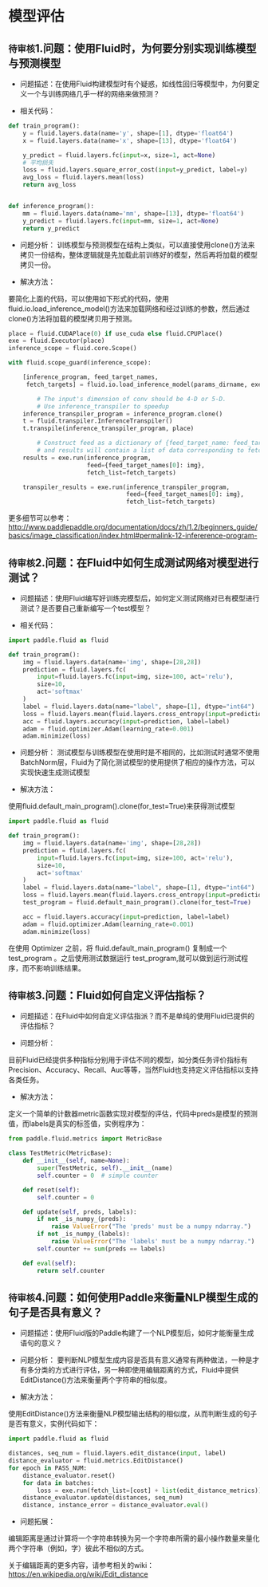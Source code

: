 # 模型评估

## `待审核`1.问题：使用Fluid时，为何要分别实现训练模型与预测模型

+ 问题描述：在使用Fluid构建模型时有个疑惑，如线性回归等模型中，为何要定义一个与训练网络几乎一样的网络来做预测？

+ 相关代码：

```python
def train_program():
    y = fluid.layers.data(name='y', shape=[1], dtype='float64')
    x = fluid.layers.data(name='x', shape=[13], dtype='float64')

    y_predict = fluid.layers.fc(input=x, size=1, act=None)
    # 平均损失
    loss = fluid.layers.square_error_cost(input=y_predict, label=y)
    avg_loss = fluid.layers.mean(loss)
    return avg_loss


def inference_program():
    mm = fluid.layers.data(name='mm', shape=[13], dtype='float64')
    y_predict = fluid.layers.fc(input=mm, size=1, act=None)
    return y_predict
```

+ 问题分析：
训练模型与预测模型在结构上类似，可以直接使用clone()方法来拷贝一份结构，整体逻辑就是先加载此前训练好的模型，然后再将加载的模型拷贝一份。

+ 解决方法：

要简化上面的代码，可以使用如下形式的代码，使用fluid.io.load_inference_model()方法来加载网络和经过训练的参数，然后通过clone()方法将加载的模型拷贝用于预测。

```python
place = fluid.CUDAPlace(0) if use_cuda else fluid.CPUPlace()
exe = fluid.Executor(place)
inference_scope = fluid.core.Scope()

with fluid.scope_guard(inference_scope):

    [inference_program, feed_target_names,
     fetch_targets] = fluid.io.load_inference_model(params_dirname, exe)

        # The input's dimension of conv should be 4-D or 5-D.
        # Use inference_transpiler to speedup
    inference_transpiler_program = inference_program.clone()
    t = fluid.transpiler.InferenceTranspiler()
    t.transpile(inference_transpiler_program, place)

        # Construct feed as a dictionary of {feed_target_name: feed_target_data}
        # and results will contain a list of data corresponding to fetch_targets.
    results = exe.run(inference_program,
                      feed={feed_target_names[0]: img},
                      fetch_list=fetch_targets)

    transpiler_results = exe.run(inference_transpiler_program,
                                 feed={feed_target_names[0]: img},
                                 fetch_list=fetch_targets)
```

更多细节可以参考：http://www.paddlepaddle.org/documentation/docs/zh/1.2/beginners_guide/basics/image_classification/index.html#permalink-12-infererence-program-


## `待审核`2.问题：在Fluid中如何生成测试网络对模型进行测试？

+ 问题描述：使用Fluid编写好训练完模型后，如何定义测试网络对已有模型进行测试？是否要自己重新编写一个test模型？

+ 相关代码：

```python
import paddle.fluid as fluid

def train_program():
    img = fluid.layers.data(name='img', shape=[28,28])
    prediction = fluid.layers.fc(
        input=fluid.layers.fc(input=img, size=100, act='relu'),
        size=10,
        act='softmax'
    )
    label = fluid.layers.data(name="label", shape=[1], dtype="int64")
    loss = fluid.layers.mean(fluid.layers.cross_entropy(input=prediction, label=label))
    acc = fluid.layers.accuracy(input=prediction, label=label)
    adam = fluid.optimizer.Adam(learning_rate=0.001)
    adam.minimize(loss)
```


+ 问题分析：
测试模型与训练模型在使用时是不相同的，比如测试时通常不使用BatchNorm层，Fluid为了简化测试模型的使用提供了相应的操作方法，可以实现快速生成测试模型

+ 解决方法：

使用fluid.default_main_program().clone(for_test=True)来获得测试模型

```python
import paddle.fluid as fluid

def train_program():
    img = fluid.layers.data(name='img', shape=[28,28])
    prediction = fluid.layers.fc(
        input=fluid.layers.fc(input=img, size=100, act='relu'),
        size=10,
        act='softmax'
    )
    label = fluid.layers.data(name="label", shape=[1], dtype="int64")
    loss = fluid.layers.mean(fluid.layers.cross_entropy(input=prediction, label=label))
    test_program = fluid.default_main_program().clone(for_test=True)

    acc = fluid.layers.accuracy(input=prediction, label=label)
    adam = fluid.optimizer.Adam(learning_rate=0.001)
    adam.minimize(loss)
```

在使用 Optimizer 之前，将 fluid.default_main_program() 复制成一个 test_program 。之后使用测试数据运行 test_program,就可以做到运行测试程序，而不影响训练结果。


## `待审核`3.问题：Fluid如何自定义评估指标？

+ 问题描述：在Fluid中如何自定义评估指派？而不是单纯的使用Fluid已提供的评估指标？

+ 问题分析：

目前Fluid已经提供多种指标分别用于评估不同的模型，如分类任务评价指标有Precision、Accuracy、Recall、Auc等等，当然Fluid也支持定义评估指标以支持各类任务。

+ 解决方法：

定义一个简单的计数器metric函数实现对模型的评估，代码中preds是模型的预测值，而labels是真实的标签值，实例程序为：

```python
from paddle.fluid.metrics import MetricBase

class TestMetric(MetricBase):
    def __init__(self, name=None):
        super(TestMetric, self).__init__(name)
        self.counter = 0  # simple counter

    def reset(self):
        self.counter = 0

    def update(self, preds, labels):
        if not _is_numpy_(preds):
            raise ValueError("The 'preds' must be a numpy ndarray.")
        if not _is_numpy_(labels):
            raise ValueError("The 'labels' must be a numpy ndarray.")
        self.counter += sum(preds == labels)

    def eval(self):
        return self.counter
```


## `待审核`4.问题：如何使用Paddle来衡量NLP模型生成的句子是否具有意义？

+ 问题描述：使用Fluid版的Paddle构建了一个NLP模型后，如何才能衡量生成语句的意义？

+ 问题分析：
要判断NLP模型生成内容是否具有意义通常有两种做法，一种是才有多分类的方式进行评估，另一种即使用编辑距离的方式，Fluid中提供EditDistance()方法来衡量两个字符串的相似度。

+ 解决方法：

使用EditDistance()方法来衡量NLP模型输出结构的相似度，从而判断生成的句子是否有意义，实例代码如下：

```python
import paddle.fluid as fluid

distances, seq_num = fluid.layers.edit_distance(input, label)
distance_evaluator = fluid.metrics.EditDistance()
for epoch in PASS_NUM:
    distance_evaluator.reset()
    for data in batches:
        loss = exe.run(fetch_list=[cost] + list(edit_distance_metrics))
    distance_evaluator.update(distances, seq_num)
    distance, instance_error = distance_evaluator.eval()
```

+ 问题拓展：

编辑距离是通过计算将一个字符串转换为另一个字符串所需的最小操作数量来量化两个字符串（例如，字）彼此不相似的方式。

关于编辑距离的更多内容，请参考相关的wiki：https://en.wikipedia.org/wiki/Edit_distance




















